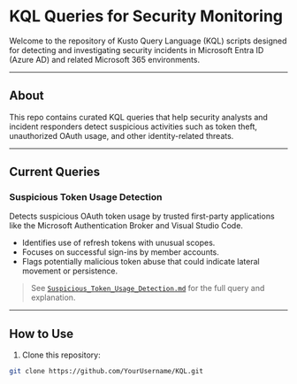 # KQL Queries for Security Monitoring

Welcome to the repository of Kusto Query Language (KQL) scripts designed for detecting and investigating security incidents in Microsoft Entra ID (Azure AD) and related Microsoft 365 environments.

---

## About

This repo contains curated KQL queries that help security analysts and incident responders detect suspicious activities such as token theft, unauthorized OAuth usage, and other identity-related threats.


---

## Current Queries

### Suspicious Token Usage Detection

Detects suspicious OAuth token usage by trusted first-party applications like the Microsoft Authentication Broker and Visual Studio Code.

- Identifies use of refresh tokens with unusual scopes.
- Focuses on successful sign-ins by member accounts.
- Flags potentially malicious token abuse that could indicate lateral movement or persistence.

> See [`Suspicious_Token_Usage_Detection.md`](./Suspicious_Token_Usage_Detection.md) for the full query and explanation.

---

## How to Use

1. Clone this repository:

```bash
git clone https://github.com/YourUsername/KQL.git
